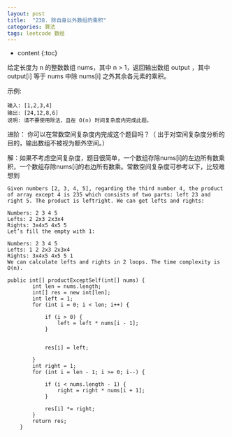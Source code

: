 ```yaml
---
layout: post
title:  "238. 除自身以外数组的乘积"
categories: 算法
tags: leetcode 数组
---
```


* content
{:toc}

<!--more-->

给定长度为 n 的整数数组 nums，其中 n > 1，返回输出数组 output ，其中 output[i] 等于 nums 中除 nums[i] 之外其余各元素的乘积。

示例:

```
输入: [1,2,3,4]
输出: [24,12,8,6]
说明: 请不要使用除法，且在 O(n) 时间复杂度内完成此题。
```
进阶：
你可以在常数空间复杂度内完成这个题目吗？（ 出于对空间复杂度分析的目的，输出数组不被视为额外空间。）

解：如果不考虑空间复杂度，题目很简单，一个数组存除nums[i]的左边所有数乘积，一个数组存除nums[i]的右边所有数乘。常数空间复杂度可参考以下，比较难想到

```
Given numbers [2, 3, 4, 5], regarding the third number 4, the product of array except 4 is 235 which consists of two parts: left 23 and right 5. The product is leftright. We can get lefts and rights:

Numbers: 2 3 4 5
Lefts: 2 2x3 2x3x4
Rights: 3x4x5 4x5 5
Let’s fill the empty with 1:

Numbers: 2 3 4 5
Lefts: 1 2 2x3 2x3x4
Rights: 3x4x5 4x5 5 1
We can calculate lefts and rights in 2 loops. The time complexity is O(n).
```

```
public int[] productExceptSelf(int[] nums) {
        int len = nums.length;
        int[] res = new int[len];
        int left = 1;
        for (int i = 0; i < len; i++) {

            if (i > 0) {
                left = left * nums[i - 1];
            }


            res[i] = left;

        }
        int right = 1;
        for (int i = len - 1; i >= 0; i--) {

            if (i < nums.length - 1) {
                right = right * nums[i + 1];
            }

            res[i] *= right;
        }
        return res;
    }
```